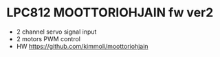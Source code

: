 LPC812 MOOTTORIOHJAIN fw ver2
===============

- 2 channel servo signal input
- 2 motors PWM control
- HW https://github.com/kimmoli/moottoriohjain

